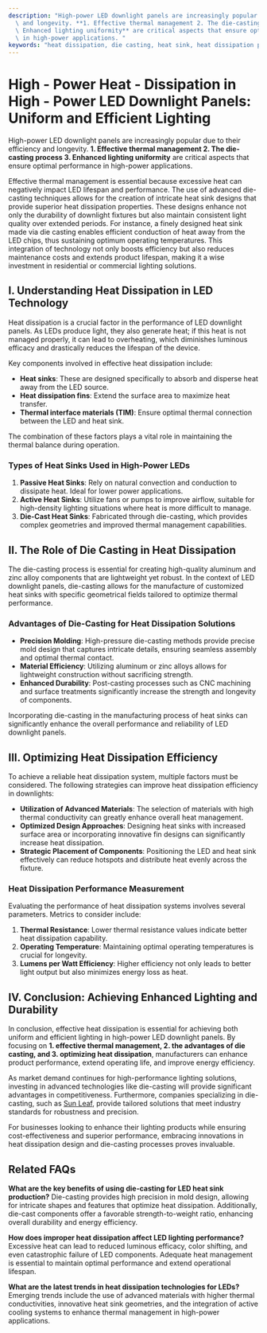 ```yaml
---
description: "High-power LED downlight panels are increasingly popular due to their efficiency\
  \ and longevity. **1. Effective thermal management 2. The die-casting process 3.\
  \ Enhanced lighting uniformity** are critical aspects that ensure optimal performance\
  \ in high-power applications. "
keywords: "heat dissipation, die casting, heat sink, heat dissipation performance"
---
```

# High - Power Heat - Dissipation in High - Power LED Downlight Panels: Uniform and Efficient Lighting

High-power LED downlight panels are increasingly popular due to their efficiency and longevity. **1. Effective thermal management 2. The die-casting process 3. Enhanced lighting uniformity** are critical aspects that ensure optimal performance in high-power applications. 

Effective thermal management is essential because excessive heat can negatively impact LED lifespan and performance. The use of advanced die-casting techniques allows for the creation of intricate heat sink designs that provide superior heat dissipation properties. These designs enhance not only the durability of downlight fixtures but also maintain consistent light quality over extended periods. For instance, a finely designed heat sink made via die casting enables efficient conduction of heat away from the LED chips, thus sustaining optimum operating temperatures. This integration of technology not only boosts efficiency but also reduces maintenance costs and extends product lifespan, making it a wise investment in residential or commercial lighting solutions.

## **I. Understanding Heat Dissipation in LED Technology**

Heat dissipation is a crucial factor in the performance of LED downlight panels. As LEDs produce light, they also generate heat; if this heat is not managed properly, it can lead to overheating, which diminishes luminous efficacy and drastically reduces the lifespan of the device. 

Key components involved in effective heat dissipation include:

- **Heat sinks**: These are designed specifically to absorb and disperse heat away from the LED source.
- **Heat dissipation fins**: Extend the surface area to maximize heat transfer.
- **Thermal interface materials (TIM)**: Ensure optimal thermal connection between the LED and heat sink.
  
The combination of these factors plays a vital role in maintaining the thermal balance during operation.

### **Types of Heat Sinks Used in High-Power LEDs**

1. **Passive Heat Sinks**: Rely on natural convection and conduction to dissipate heat. Ideal for lower power applications.
2. **Active Heat Sinks**: Utilize fans or pumps to improve airflow, suitable for high-density lighting situations where heat is more difficult to manage.
3. **Die-Cast Heat Sinks**: Fabricated through die-casting, which provides complex geometries and improved thermal management capabilities.

## **II. The Role of Die Casting in Heat Dissipation**

The die-casting process is essential for creating high-quality aluminum and zinc alloy components that are lightweight yet robust. In the context of LED downlight panels, die-casting allows for the manufacture of customized heat sinks with specific geometrical fields tailored to optimize thermal performance.

### **Advantages of Die-Casting for Heat Dissipation Solutions**

- **Precision Molding**: High-pressure die-casting methods provide precise mold design that captures intricate details, ensuring seamless assembly and optimal thermal contact.
- **Material Efficiency**: Utilizing aluminum or zinc alloys allows for lightweight construction without sacrificing strength.
- **Enhanced Durability**: Post-casting processes such as CNC machining and surface treatments significantly increase the strength and longevity of components.

Incorporating die-casting in the manufacturing process of heat sinks can significantly enhance the overall performance and reliability of LED downlight panels.

## **III. Optimizing Heat Dissipation Efficiency**

To achieve a reliable heat dissipation system, multiple factors must be considered. The following strategies can improve heat dissipation efficiency in downlights:

- **Utilization of Advanced Materials**: The selection of materials with high thermal conductivity can greatly enhance overall heat management.
- **Optimized Design Approaches**: Designing heat sinks with increased surface area or incorporating innovative fin designs can significantly increase heat dissipation.
- **Strategic Placement of Components**: Positioning the LED and heat sink effectively can reduce hotspots and distribute heat evenly across the fixture.

### **Heat Dissipation Performance Measurement**

Evaluating the performance of heat dissipation systems involves several parameters. Metrics to consider include:

1. **Thermal Resistance**: Lower thermal resistance values indicate better heat dissipation capability.
2. **Operating Temperature**: Maintaining optimal operating temperatures is crucial for longevity.
3. **Lumens per Watt Efficiency**: Higher efficiency not only leads to better light output but also minimizes energy loss as heat.

## **IV. Conclusion: Achieving Enhanced Lighting and Durability**

In conclusion, effective heat dissipation is essential for achieving both uniform and efficient lighting in high-power LED downlight panels. By focusing on **1. effective thermal management, 2. the advantages of die casting, and 3. optimizing heat dissipation**, manufacturers can enhance product performance, extend operating life, and improve energy efficiency.

As market demand continues for high-performance lighting solutions, investing in advanced technologies like die-casting will provide significant advantages in competitiveness. Furthermore, companies specializing in die-casting, such as [Sun Leaf](#), provide tailored solutions that meet industry standards for robustness and precision. 

For businesses looking to enhance their lighting products while ensuring cost-effectiveness and superior performance, embracing innovations in heat dissipation design and die-casting processes proves invaluable.

## Related FAQs

**What are the key benefits of using die-casting for LED heat sink production?**
Die-casting provides high precision in mold design, allowing for intricate shapes and features that optimize heat dissipation. Additionally, die-cast components offer a favorable strength-to-weight ratio, enhancing overall durability and energy efficiency.

**How does improper heat dissipation affect LED lighting performance?**
Excessive heat can lead to reduced luminous efficacy, color shifting, and even catastrophic failure of LED components. Adequate heat management is essential to maintain optimal performance and extend operational lifespan.

**What are the latest trends in heat dissipation technologies for LEDs?**
Emerging trends include the use of advanced materials with higher thermal conductivities, innovative heat sink geometries, and the integration of active cooling systems to enhance thermal management in high-power applications.

